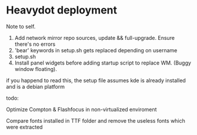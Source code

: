 # Heavydot deployment
Note to self.
1. Add network mirror repo sources, update && full-upgrade. Ensure there's no errors
2. 'bear' keywords in setup.sh gets replaced depending on username
3. setup.sh
4. Install panel widgets before adding startup script to replace WM. (Buggy window floating).

if you happend to read this, the setup file assumes kde is already installed and is a debian platform

todo:

Optimize Compton & Flashfocus in non-virtualized enviroment

Compare fonts installed in TTF folder and remove the useless fonts which were extracted
